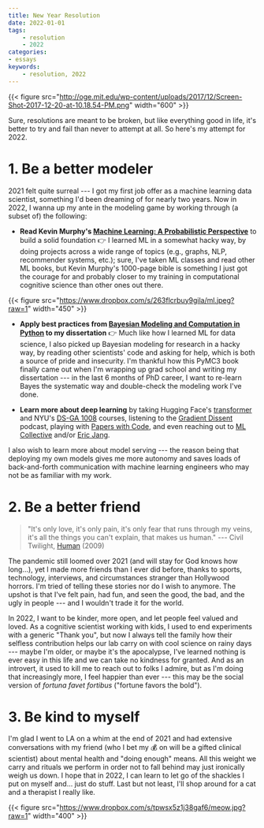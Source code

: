 ```yaml
---
title: New Year Resolution
date: 2022-01-01
tags:
    - resolution
    - 2022
categories:
- essays
keywords:
    - resolution, 2022
---
```


{{< figure src="http://oge.mit.edu/wp-content/uploads/2017/12/Screen-Shot-2017-12-20-at-10.18.54-PM.png" width="600" >}}

Sure, resolutions are meant to be broken, but like everything good in life, it's better to try and fail than never to attempt at all. So here's my attempt for 2022.



# 1. Be a better modeler

2021 felt quite surreal --- I got my first job offer as a machine learning data scientist, something I'd been dreaming of for nearly two years. Now in 2022, I wanna up my ante in the modeling game by working through (a subset of) the following:

- **Read Kevin Murphy's [Machine Learning: A Probabilistic Perspective](https://www.amazon.com/Machine-Learning-Probabilistic-Perspective-Computation/dp/0262018020)** to build a solid foundation 👉 I learned ML in a somewhat hacky way, by doing projects across a wide range of topics (e.g., graphs, NLP, recommender systems, etc.); sure, I've taken ML classes and read other ML books, but Kevin Murphy's 1000-page bible is something I just got the courage for and probably closer to my training in computational cognitive science than other ones out there.

{{< figure src="https://www.dropbox.com/s/263flcrbuy9gila/ml.jpeg?raw=1" width="450" >}}

- **Apply best practices from [Bayesian Modeling and Computation in Python](https://www.amazon.com/Bayesian-Modeling-Computation-Chapman-Statistical/dp/036789436X/ref=sr_1_1?keywords=Bayesian+Modeling+and+Computation+in+Python&qid=1641023662&sr=8-1) to my dissertation** 👉 Much like how I learned ML for data science, I also picked up Bayesian modeling for research in a hacky way, by reading other scientists' code and asking for help, which is both a source of pride and insecurity. I'm thankful how this PyMC3 book finally came out when I'm wrapping up grad school and writing my dissertation --- in the last 6 months of PhD career, I want to re-learn Bayes the systematic way and double-check the modeling work I've done.

- **Learn more about deep learning** by taking Hugging Face's [transformer](https://huggingface.co/course/chapter1/1) and NYU's [DS-GA 1008](https://cds.nyu.edu/deep-learning/) courses, listening to the [Gradient Dissent](https://open.spotify.com/show/7o9r3fFig3MhTJwehXDbXm) podcast, playing with [Papers with Code](https://paperswithcode.com/), and even reaching out to [ML Collective](https://mlcollective.org/) and/or [Eric Jang](https://blog.evjang.com/2020/06/free-office-hours-for-non-traditional.html).

I also wish to learn more about model serving --- the reason being that deploying my own models gives me more autonomy and saves loads of back-and-forth communication with machine learning engineers who may not be as familiar with my work.

# 2. Be a better friend

> "It's only love, it's only pain, it's only fear that runs through my veins, it's all the things you can't explain, that makes us human." --- Civil Twilight, [Human](https://open.spotify.com/track/4fDXIANSPZ5TyyIeiTPbD9) (2009)

The pandemic still loomed over 2021 (and will stay for God knows how long...), yet I made more friends than I ever did before, thanks to sports, technology, interviews, and circumstances stranger than Hollywood horrors. I'm tried of telling these stories nor do I wish to anymore. The upshot is that I've felt pain, had fun, and seen the good, the bad, and the ugly in people --- and I wouldn't trade it for the world.

In 2022, I want to be kinder, more open, and let people feel valued and loved. As a cognitive scientist working with kids, I used to end experiments with a generic "Thank you", but now I always tell the family how their selfless contribution helps our lab carry on with cool science on rainy days --- maybe I'm older, or maybe it's the apocalypse, I've learned nothing is ever easy in this life and we can take no kindness for granted. And as an introvert, it used to kill me to reach out to folks I admire, but as I'm doing that increasingly more, I feel happier than ever --- this may be the social version of *fortuna favet fortibus* ("fortune favors the bold").



# 3. Be kind to myself

I'm glad I went to LA on a whim at the end of 2021 and had extensive conversations with my friend (who I bet my 💰 on will be a gifted clinical scientist) about mental health and "doing enough" means. All this weight we carry and rituals we perform in order not to fall behind may just ironically weigh us down. I hope that in 2022, I can learn to let go of the shackles I put on myself and... just do stuff. Last but not least, I'll shop around for a cat and a therapist I really like.

{{< figure src="https://www.dropbox.com/s/tpwsx5z1j38gaf6/meow.jpg?raw=1" width="400" >}}